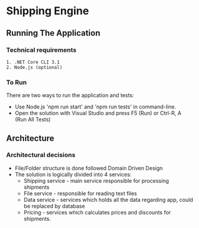 # Shipping Engine

## Running The Application

### Technical requirements

    1. .NET Core CLI 3.1
    2. Node.js (optional)

### To Run

There are two ways to run the application and tests:

- Use Node.js 'npm run start' and 'npm run tests' in command-line.
- Open the solution with Visual Studio and press F5 (Run) or Ctrl-R, A (Run All Tests)

## Architecture

### Architectural decisions

- File/Folder structure is done followed Domain Driven Design
- The solution is logically divided into 4 services:
  - Shipping service - main service responsible for processing shipments
  - File service - responsible for reading text files
  - Data service - services which holds all the data regarding app, could be replaced by database
  - Pricing - services which calculates prices and discounts for shipments.
